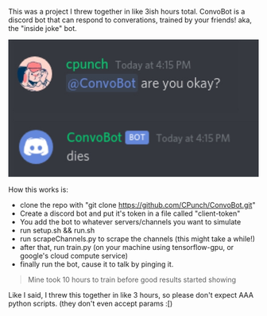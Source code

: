 This was a project I threw together in like 3ish hours total. ConvoBot is a discord bot that can respond to converations, trained by your friends! aka, the "inside joke" bot.

![](demo.png?raw=true)

How this works is:
- clone the repo with "git clone https://github.com/CPunch/ConvoBot.git"
- Create a discord bot and put it's token in a file called "client-token"
- You add the bot to whatever servers/channels you want to simulate
- run setup.sh && run.sh
- run scrapeChannels.py to scrape the channels (this might take a while!)
- after that, run train.py (on your machine using tensorflow-gpu, or google's cloud compute service)
- finally run the bot, cause it to talk by pinging it.
> Mine took 10 hours to train before good results started showing

Like I said, I threw this together in like 3 hours, so please don't expect AAA python scripts. (they don't even accept params :[)